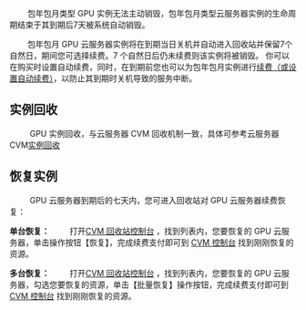 
&nbsp;&nbsp;&nbsp;&nbsp;&nbsp;&nbsp;&nbsp;&nbsp;包年包月类型 GPU 实例无法主动销毁，包年包月类型云服务器实例的生命周期结束于其到期后7天被系统自动销毁。

&nbsp;&nbsp;&nbsp;&nbsp;&nbsp;&nbsp;&nbsp;&nbsp;包年包月 GPU 云服务器实例将在到期当日关机并自动进入回收站并保留7个自然日，期间您可选择续费。7 个自然日后仍未续费则该实例将被销毁。
你可以在购买时设置自动续费，同时，在到期前您也可以为包年包月实例进行[续费（或设置自动续费）](http://tcecqpoc.fsphere.cn/document/product/560/8057)，以防止其到期时关机导致的服务中断。

## 实例回收

&nbsp;&nbsp;&nbsp;&nbsp;&nbsp;&nbsp;&nbsp;&nbsp; GPU 实例回收，与云服务器 CVM 回收机制一致，具体可参考云服务器CVM[实例回收](http://tcecqpoc.fsphere.cn/document/product/213/4931#.E5.AE.9E.E4.BE.8B.E5.9B.9E.E6.94.B6)

## 恢复实例

&nbsp;&nbsp;&nbsp;&nbsp;&nbsp;&nbsp;&nbsp;&nbsp; GPU 云服务器到期后的七天内，您可进入回收站对 GPU 云服务器续费恢复：

**单台恢复：**
&nbsp;&nbsp;&nbsp;&nbsp;&nbsp;&nbsp;&nbsp;&nbsp;打开[CVM 回收站控制台](http://console.tcecqpoc.fsphere.cn/cvm/recycle) ，找到列表内，您要恢复的 GPU 云服务器，单击操作按钮【恢复】，完成续费支付即可到 [CVM 控制台](http://console.tcecqpoc.fsphere.cn/cvm) 找到刚刚恢复的资源。

**多台恢复：**
&nbsp;&nbsp;&nbsp;&nbsp;&nbsp;&nbsp;&nbsp;&nbsp;打开[CVM 回收站控制台](http://console.tcecqpoc.fsphere.cn/cvm/recycle) ，找到列表内，您要恢复的 GPU 云服务器，勾选您要恢复的资源，单击【批量恢复】操作按钮，完成续费支付即可到 [CVM 控制台](http://console.tcecqpoc.fsphere.cn/cvm) 找到刚刚恢复的资源。


